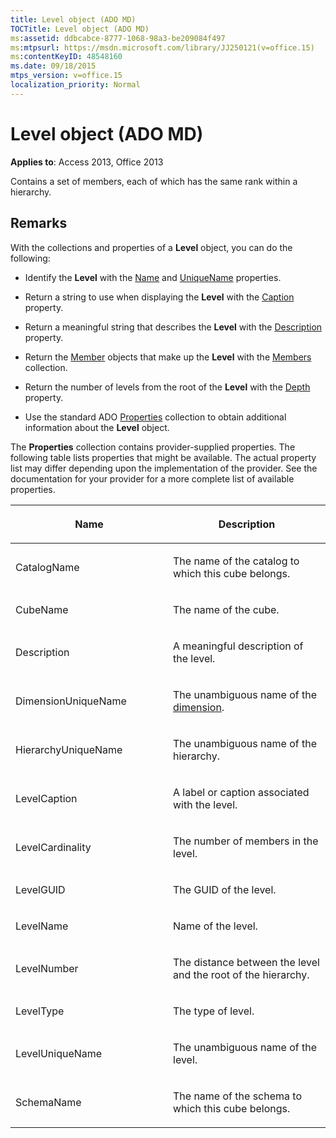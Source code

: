 ```yaml
---
title: Level object (ADO MD)
TOCTitle: Level object (ADO MD)
ms:assetid: ddbcabce-8777-1068-98a3-be209084f497
ms:mtpsurl: https://msdn.microsoft.com/library/JJ250121(v=office.15)
ms:contentKeyID: 48548160
ms.date: 09/18/2015
mtps_version: v=office.15
localization_priority: Normal
---
```


# Level object (ADO MD)


**Applies to**: Access 2013, Office 2013

Contains a set of members, each of which has the same rank within a hierarchy.

## Remarks

With the collections and properties of a **Level** object, you can do the following:

  - Identify the **Level** with the [Name](name-property-ado-md.md) and [UniqueName](uniquename-property-ado-md.md) properties.

  - Return a string to use when displaying the **Level** with the [Caption](caption-property-ado-md.md) property.

  - Return a meaningful string that describes the **Level** with the [Description](description-property-ado-md.md) property.

  - Return the [Member](member-object-ado-md.md) objects that make up the **Level** with the [Members](members-collection-ado-md.md) collection.

  - Return the number of levels from the root of the **Level** with the [Depth](depth-property-ado-md.md) property.

  - Use the standard ADO [Properties](properties-collection-ado.md) collection to obtain additional information about the **Level** object.

The **Properties** collection contains provider-supplied properties. The following table lists properties that might be available. The actual property list may differ depending upon the implementation of the provider. See the documentation for your provider for a more complete list of available properties.

<table>
<colgroup>
<col style="width: 50%" />
<col style="width: 50%" />
</colgroup>
<thead>
<tr class="header">
<th><p>Name</p></th>
<th><p>Description</p></th>
</tr>
</thead>
<tbody>
<tr class="odd">
<td><p>CatalogName</p></td>
<td><p>The name of the catalog to which this cube belongs.</p></td>
</tr>
<tr class="even">
<td><p>CubeName</p></td>
<td><p>The name of the cube.</p></td>
</tr>
<tr class="odd">
<td><p>Description</p></td>
<td><p>A meaningful description of the level.</p></td>
</tr>
<tr class="even">
<td><p>DimensionUniqueName</p></td>
<td><p>The unambiguous name of the <a href="dimension-object-ado-md.md">dimension</a>.</p></td>
</tr>
<tr class="odd">
<td><p>HierarchyUniqueName</p></td>
<td><p>The unambiguous name of the hierarchy.</p></td>
</tr>
<tr class="even">
<td><p>LevelCaption</p></td>
<td><p>A label or caption associated with the level.</p></td>
</tr>
<tr class="odd">
<td><p>LevelCardinality</p></td>
<td><p>The number of members in the level.</p></td>
</tr>
<tr class="even">
<td><p>LevelGUID</p></td>
<td><p>The GUID of the level.</p></td>
</tr>
<tr class="odd">
<td><p>LevelName</p></td>
<td><p>Name of the level.</p></td>
</tr>
<tr class="even">
<td><p>LevelNumber</p></td>
<td><p>The distance between the level and the root of the hierarchy.</p></td>
</tr>
<tr class="odd">
<td><p>LevelType</p></td>
<td><p>The type of level.</p></td>
</tr>
<tr class="even">
<td><p>LevelUniqueName</p></td>
<td><p>The unambiguous name of the level.</p></td>
</tr>
<tr class="odd">
<td><p>SchemaName</p></td>
<td><p>The name of the schema to which this cube belongs.</p></td>
</tr>
</tbody>
</table>

